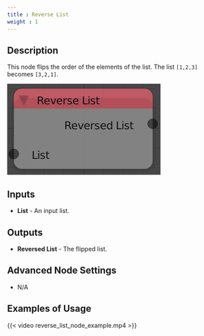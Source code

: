 ```yaml
---
title : Reverse List
weight : 1
---
```


## Description

This node flips the order of the elements of the list. The list
`[1,2,3]` becomes `[3,2,1]`.

![image](reverse_list_node.png)

## Inputs

- **List** - An input list.

## Outputs

- **Reversed List** - The flipped list.

## Advanced Node Settings

- N/A

## Examples of Usage

{{< video reverse_list_node_example.mp4 >}}
